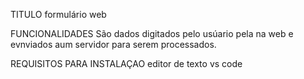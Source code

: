 TITULO
formulário web

FUNCIONALIDADES
São dados digitados pelo usúario pela na web e evnviados aum servidor para serem processados.

REQUISITOS PARA INSTALAÇAO
editor de texto vs code 
